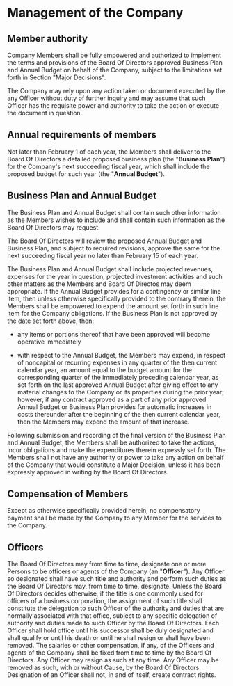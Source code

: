 
# Management of the Company

## Member authority
Company Members shall be fully empowered and authorized to
implement the terms and provisions of the Board Of Directors approved
Business Plan and Annual Budget on behalf of the Company, subject to the
limitations set forth in Section "Major Decisions".

The Company may rely upon any action taken or document executed by the
any Officer without duty of further inquiry and may assume that such 
Officer has the requisite power and authority to take the action or 
execute the document in question.

## Annual requirements of members
Not later than February 1 of each year, the Members shall
deliver to the Board Of Directors a detailed proposed business plan (the
"**Business Plan**") for the Company's next succeeding fiscal year,
which shall include the proposed budget for such year (the "**Annual
Budget**").

## Business Plan and Annual Budget

The Business Plan and Annual Budget shall contain such other information
as the Members wishes to include and shall contain such
information as the Board Of Directors may request. 

The Board Of Directors will review the proposed Annual Budget and Business Plan, 
and subject to required revisions, approve the same for the next succeeding
fiscal year no later than February 15 of each year.

The Business Plan and Annual Budget shall include projected revenues,
expenses for the year in question, projected investment activities and
such other matters as the Members and Board Of Directos may deem appropriate. 
If the Annual Budget provides for a contingency or similar line item, then
unless otherwise specifically provided to the contrary therein, the
Members shall be empowered to expend the amount set forth in such
line item for the Company obligations. If the Business Plan is not
approved by the date set forth above, then: 

* any items or portions thereof that have been approved will become operative 
immediately

* with respect to the Annual Budget, the Members may expend,
in respect of noncapital or recurring expenses in any quarter of the
then current calendar year, an amount equal to the budget amount for the
corresponding quarter of the immediately preceding calendar year, as set
forth on the last approved Annual Budget after giving effect to any
material changes to the Company or its properties during the prior year;
however, if any contract approved as a part of any prior approved Annual
Budget or Business Plan provides for automatic increases in costs
thereunder after the beginning of the then current calendar year, then
the Members may expend the amount of that increase.

Following submission and recording of the final version of the
Business Plan and Annual Budget, the Members shall be authorized
to take the actions, incur obligations and make the expenditures therein
expressly set forth. The Members shall not have any authority or
power to take any action on behalf of the Company that would
constitute a Major Decision, unless it has been
expressly approved in writing by the Board Of Directors. 

## Compensation of Members
Except as otherwise specifically provided herein, no compensatory payment shall be made by
the Company to any Member for the services to the Company.

## Officers
The Board Of Directors may from time to time, designate
one or more Persons to be officers or agents of the Company (an
"**Officer**"). Any Officer so designated shall have such title and
authority and perform such duties as the Board Of Directors may, from
time to time, designate. Unless the Board Of Directors decides
otherwise, if the title is one commonly used for officers of a business
corporation, the assignment of such title shall constitute the
delegation to such Officer of the authority and duties that are normally
associated with that office, subject to any specific delegation of
authority and duties made to such Officer by the Board Of Directors.
Each Officer shall hold office until his successor shall be duly
designated and shall qualify or until his death or until he shall resign
or shall have been removed. The salaries or other compensation, if any,
of the Officers and agents of the Company shall be fixed from time to
time by the Board Of Directors. Any Officer may resign as such at any
time. Any Officer may be removed as such, with or without Cause, by the
Board Of Directors. Designation of an Officer shall not, in and of
itself, create contract rights. 
